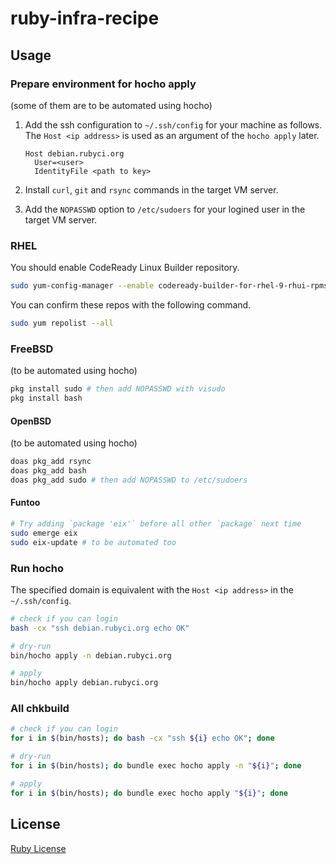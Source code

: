 # ruby-infra-recipe

## Usage

### Prepare environment for hocho apply
(some of them are to be automated using hocho)

1. Add the ssh configuration to `~/.ssh/config` for your machine as follows. The `Host <ip address>` is used as an argument of the `hocho apply` later.

    ```
    Host debian.rubyci.org
      User=<user>
      IdentityFile <path to key>
    ```

2. Install `curl`, `git` and `rsync` commands in the target VM server.
3. Add the `NOPASSWD` option to `/etc/sudoers` for your logined user in the target VM server.

### RHEL

You should enable CodeReady Linux Builder repository.

```bash
sudo yum-config-manager --enable codeready-builder-for-rhel-9-rhui-rpms
```

You can confirm these repos with the following command.

```bash
sudo yum repolist --all
```

### FreeBSD
(to be automated using hocho)

```bash
pkg install sudo # then add NOPASSWD with visudo
pkg install bash
```

#### OpenBSD
(to be automated using hocho)

```bash
doas pkg_add rsync
doas pkg_add bash
doas pkg_add sudo # then add NOPASSWD to /etc/sudoers
```

#### Funtoo

```bash
# Try adding `package 'eix'` before all other `package` next time
sudo emerge eix
sudo eix-update # to be automated too
```

### Run hocho

The specified domain is equivalent with the `Host <ip address>` in the `~/.ssh/config`.

```bash
# check if you can login
bash -cx "ssh debian.rubyci.org echo OK"

# dry-run
bin/hocho apply -n debian.rubyci.org

# apply
bin/hocho apply debian.rubyci.org
```

### All chkbuild

```bash
# check if you can login
for i in $(bin/hosts); do bash -cx "ssh ${i} echo OK"; done

# dry-run
for i in $(bin/hosts); do bundle exec hocho apply -n "${i}"; done

# apply
for i in $(bin/hosts); do bundle exec hocho apply "${i}"; done
```

## License

[Ruby License](https://www.ruby-lang.org/en/about/license.txt)
